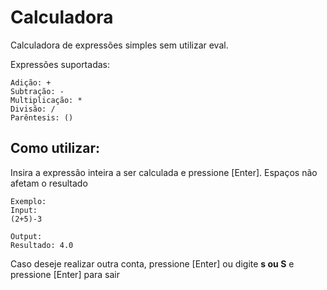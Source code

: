 # Calculadora

Calculadora de expressões simples sem utilizar eval.

Expressões suportadas:
```
Adição: +
Subtração: -
Multiplicação: *
Divisão: /
Parêntesis: ()
```

## Como utilizar:

Insira a expressão inteira a ser calculada e pressione [Enter]. Espaços não afetam o resultado
```
Exemplo:
Input:
(2+5)-3

Output:
Resultado: 4.0
```
Caso deseje realizar outra conta, pressione [Enter] ou digite **s ou S** e pressione [Enter] para sair